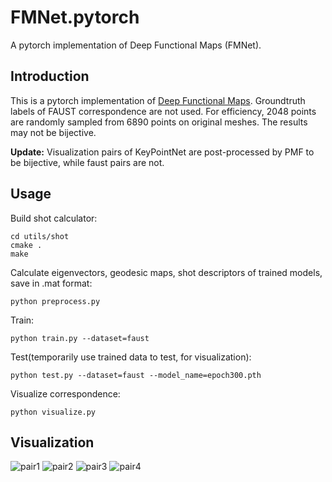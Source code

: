 # FMNet.pytorch
A pytorch implementation of Deep Functional Maps (FMNet).

## Introduction
This is a pytorch implementation of [Deep Functional Maps](https://arxiv.org/abs/1704.08686). Groundtruth labels of FAUST correspondence are not used. For efficiency, 2048 points are randomly sampled from 6890 points on original meshes. The results may not be bijective.

**Update:** Visualization pairs of KeyPointNet are post-processed by PMF to be bijective, while faust pairs are not.

## Usage
Build shot calculator:
~~~
cd utils/shot
cmake .
make
~~~
Calculate eigenvectors, geodesic maps, shot descriptors of trained models, save in .mat format:
~~~
python preprocess.py
~~~
Train:
~~~
python train.py --dataset=faust
~~~
Test(temporarily use trained data to test, for visualization):
~~~
python test.py --dataset=faust --model_name=epoch300.pth
~~~
Visualize correspondence:
~~~
python visualize.py
~~~

## Visualization
![pair1](https://github.com/BlankCheng/FMNet.pytorch/raw/master/imgs/ScreenCapture_2020-02-17-13-23-52.png)
![pair2](https://github.com/BlankCheng/FMNet.pytorch/raw/master/imgs/ScreenCapture_2020-02-17-13-25-17.png)
![pair3](https://github.com/BlankCheng/FMNet.pytorch/raw/master/imgs/kpnet_1.png)
![pair4](https://github.com/BlankCheng/FMNet.pytorch/raw/master/imgs/kpnet_2.png)
